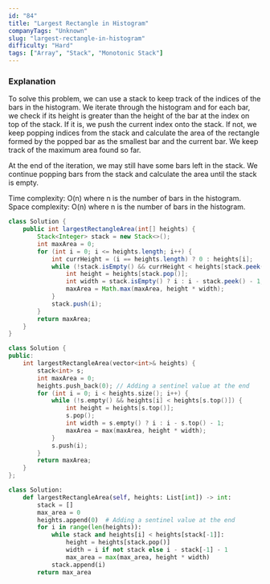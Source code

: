 ```yaml
---
id: "84"
title: "Largest Rectangle in Histogram"
companyTags: "Unknown"
slug: "largest-rectangle-in-histogram"
difficulty: "Hard"
tags: ["Array", "Stack", "Monotonic Stack"]
---
```


### Explanation
To solve this problem, we can use a stack to keep track of the indices of the bars in the histogram. We iterate through the histogram and for each bar, we check if its height is greater than the height of the bar at the index on top of the stack. If it is, we push the current index onto the stack. If not, we keep popping indices from the stack and calculate the area of the rectangle formed by the popped bar as the smallest bar and the current bar. We keep track of the maximum area found so far.

At the end of the iteration, we may still have some bars left in the stack. We continue popping bars from the stack and calculate the area until the stack is empty.

Time complexity: O(n) where n is the number of bars in the histogram.
Space complexity: O(n) where n is the number of bars in the histogram.
```java
class Solution {
    public int largestRectangleArea(int[] heights) {
        Stack<Integer> stack = new Stack<>();
        int maxArea = 0;
        for (int i = 0; i <= heights.length; i++) {
            int currHeight = (i == heights.length) ? 0 : heights[i];
            while (!stack.isEmpty() && currHeight < heights[stack.peek()]) {
                int height = heights[stack.pop()];
                int width = stack.isEmpty() ? i : i - stack.peek() - 1;
                maxArea = Math.max(maxArea, height * width);
            }
            stack.push(i);
        }
        return maxArea;
    }
}
```

```cpp
class Solution {
public:
    int largestRectangleArea(vector<int>& heights) {
        stack<int> s;
        int maxArea = 0;
        heights.push_back(0); // Adding a sentinel value at the end
        for (int i = 0; i < heights.size(); i++) {
            while (!s.empty() && heights[i] < heights[s.top()]) {
                int height = heights[s.top()];
                s.pop();
                int width = s.empty() ? i : i - s.top() - 1;
                maxArea = max(maxArea, height * width);
            }
            s.push(i);
        }
        return maxArea;
    }
};
```

```python
class Solution:
    def largestRectangleArea(self, heights: List[int]) -> int:
        stack = []
        max_area = 0
        heights.append(0)  # Adding a sentinel value at the end
        for i in range(len(heights)):
            while stack and heights[i] < heights[stack[-1]]:
                height = heights[stack.pop()]
                width = i if not stack else i - stack[-1] - 1
                max_area = max(max_area, height * width)
            stack.append(i)
        return max_area
```